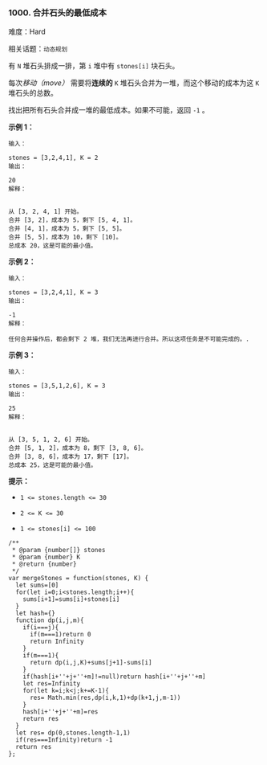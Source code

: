 ### 1000. 合并石头的最低成本

难度：Hard

相关话题：`动态规划`

有  `N`  堆石头排成一排，第  `i`  堆中有 `stones[i]` 块石头。



每次*移动（move）* 需要将**连续的**  `K` 堆石头合并为一堆，而这个移动的成本为这 `K` 堆石头的总数。



找出把所有石头合并成一堆的最低成本。如果不可能，返回  `-1`  。







**示例 1：** 



```
输入：

stones = [3,2,4,1], K = 2
输出：

20
解释：


从 [3, 2, 4, 1] 开始。
合并 [3, 2]，成本为 5，剩下 [5, 4, 1]。
合并 [4, 1]，成本为 5，剩下 [5, 5]。
合并 [5, 5]，成本为 10，剩下 [10]。
总成本 20，这是可能的最小值。
```


**示例 2：** 



```
输入：

stones = [3,2,4,1], K = 3
输出：

-1
解释：

任何合并操作后，都会剩下 2 堆，我们无法再进行合并。所以这项任务是不可能完成的。.
```


**示例 3：** 



```
输入：

stones = [3,5,1,2,6], K = 3
输出：

25
解释：


从 [3, 5, 1, 2, 6] 开始。
合并 [5, 1, 2]，成本为 8，剩下 [3, 8, 6]。
合并 [3, 8, 6]，成本为 17，剩下 [17]。
总成本 25，这是可能的最小值。
```






**提示：** 




* `1 <= stones.length <= 30`

* `2 <= K <= 30`

* `1 <= stones[i] <= 100`




```
/**
 * @param {number[]} stones
 * @param {number} K
 * @return {number}
 */
var mergeStones = function(stones, K) {
  let sums=[0]
  for(let i=0;i<stones.length;i++){
    sums[i+1]=sums[i]+stones[i]
  }
  let hash={}
  function dp(i,j,m){
    if(i===j){
      if(m===1)return 0
      return Infinity
    }
    if(m===1){
      return dp(i,j,K)+sums[j+1]-sums[i]
    }
    if(hash[i+''+j+''+m]!=null)return hash[i+''+j+''+m]
    let res=Infinity
    for(let k=i;k<j;k+=K-1){
      res= Math.min(res,dp(i,k,1)+dp(k+1,j,m-1))   
    }
    hash[i+''+j+''+m]=res
    return res
  }
  let res= dp(0,stones.length-1,1)
  if(res===Infinity)return -1
  return res
};
```

